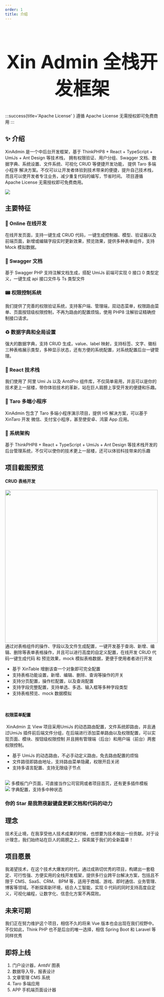 ```yaml
---
order: 1
title: 介绍
---
```


<h1 style="text-align: center;font-size: 60px">Xin Admin 全栈开发框架</h1>

:::success{title='Apache License' }
遵循 Apache License 无需授权即可免费商用
:::

## ✨ 介绍

XinAdmin 是一个中后台开发框架，基于 ThinkPHP8 + React + TypeScript + UmiJs + Ant Design 等技术栈，
拥有权限验证、用户分组、Swagger 文档、数据字典、系统设置、文件系统、可视化 CRUD 等便捷开发功能，
提供 Taro 多端小程序 解决方案。不仅可以让开发者体验到技术带来的便捷，提升自己技术栈，而且可以使开发者专注业务，减少重复代码的编写，节省时间。
项目遵循 Apache License 无需授权即可免费商用。

<img src="https://file.xinadmin.cn/file/demo.png"/>

## 主要特征

### 🚀 Online 在线开发

在线开发页面，支持一键生成 CRUD 代码，一键生成控制器、模型、验证器以及前端页面，新增或编辑字段实时更新效果，预览效果，提供多种表单组件，支持 Mock 模拟数据。

### 🧩 Swagger 文档

基于 Swagger PHP 支持注解文档生成，搭配 UmiJs 前端可实现 0 接口 0 类型定义，一键生成 api 接口文件与 Ts 类型文件

### 📟 权限控制系统

我们提供了完善的权限验证系统，支持客户端、管理端，双动态菜单，权限路由菜单、页面按钮级权限控制，不再为路由的配置烦恼，使用 PHP8 注解验证精确控制接口请求。

### ♻️ 数据字典和全局设置

强大的数据字典，支持 CRUD 生成，value、label 映射，支持标签、文字、徽标三种表格展示类型，多种显示状态，还有方便的系统配置，对系统配置后台一键管理。

### 🎨 React 技术栈

我们使用了 阿里 Umi Js 以及 AntdPro 组件库，不仅简单易用，并且可以是你的技术更上一层楼，带你体验技术的革新，站在巨人肩膀上享受开发的便捷和乐趣。

### 🌺 Taro 多端小程序

XinAdmin 包含了 Taro 多端小程序演示项目，提供 H5 解决方案，可以基于 XinTaro 开发 微信、支付宝小程序，甚至使安卓、鸿蒙 App 应用。

### 🎉 系统架构

基于 ThinkPHP8 + React + TypeScript + UmiJs + Ant Design 等技术栈开发的后台管理系统，不仅可以使你的技术更上一层楼，还可以体验科技带来的乐趣

## 项目截图预览

#### CRUD 表格开发

<ImagePreview float>
  <img width="500px" src="https://file.xinadmin.cn/file/crud.png" alt=""/>
</ImagePreview>
通过对表格组件的操作、字段以及文件生成配置，一键开发基于查询、新增、编辑、删除等表单表格操作，并且可以进行高度的自定义配置，在线开发 CRUD 代码一键生成代码 和 预览效果，mock 模拟表格数据，更便于使用者者进行开发

- 基于 XinTable 增删该查一个对象即可完全配置
- 支持表格功能设置，新增、编辑、删除、查询等操作的开关
- 支持分页配置，操作栏配置，以及查询配置
- 支持字段完整配置，支持单选、多选、输入框等多种字段类型
- 支持表格预览、mock 数据模拟

<br>

#### 权限菜单配置

<ImagePreview float>
  <img src="https://file.xinadmin.cn/file/rule.png" alt=""/>
</ImagePreview>
XinAdmin 主 View 项目采用UmiJs 的动态路由配置，文件系统即路由，并且通过UmiJs 插件前后端文件分组，在后端进行添加菜单路由以及权限配置，可以实现页面、模块、按钮级权限控制
并且拥有管理端（后台）和用户端（前台）两套权限控制。

- 基于 UmiJs 的动态路由，不必手动定义路由，免去路由配置的烦恼
- 文件路径即路由地址，支持路由菜单隐藏，权限开启关闭
- 支持多语言配置、支持无限级子节点

<br>

<ImagePreview float>
  <img src="https://file.xinadmin.cn/file/index.png"/>
</ImagePreview>
多模板门户页面，可直接当作公司官网或者项目首页，还有更多插件模板

<br>

<ImagePreview float>
  <img src="https://file.xinadmin.cn/file/dict.png"/>
</ImagePreview>
字典配置，支持多中种状态

<br>

### 你的 Star 是我熬夜敲键盘更新文档和代码的动力

## 理念

技术无止境，在我享受他人技术成果的时候，也想要为技术做出一份贡献。对于设计理念，我们始终站在巨人的肩膀之上，探索属于我们的全新篇章！

## 项目愿景

我渴望技术，在这个技术大爆发的时代，通过成熟切优秀的项目，构建出一套稳定、可行性强、方便实用的全栈开发框架，提供多行业跨平台解决方案，包括且不限于 CMS、SaaS、CRM、
BPM 等，适用于商城、游戏、即时通信、业务管理、博客等领域。不断探索新环境，结合人工智能，实现 0 代码的同时支持高度自定义，可视化编程，让数字化、信息化方案不再腐败。

## 未来可期

我们正在努力维护这个项目，相信不久的将来 Vue 版本也会出现在我们视野中。不仅如此，Think PHP 也不是后台的唯一选择，相信 Spring Boot 和 Laravel 等同样优秀

## 即将上线

1. 门户设计器，AntdV 图表
2. 数据导入导，报表设计
3. 文章管理 CMS 系统
4. Taro 多端应用
5. APP 手机端页面设计器
